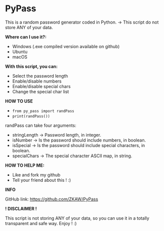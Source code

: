 # PyPass
This is a random password generator coded in Python.
-> This script do not store ANY of your data.

**Where can I use it?:**

- Windows (.exe compiled version available on github)
- Ubuntu
- macOS

**With this script, you can:**

- Select the password length
- Enable/disable numbers
- Enable/disable special chars
- Change the special char list

**HOW TO USE**

- `from py_pass import randPass`
- `print(randPass())`

randPass can take four arguments:

- stringLength -> Password length, in integer.
- isNumber -> Is the password should include numbers, in boolean.
- isSpecial -> Is the password should include special characters, in boolean.
- specialChars -> The special character ASCII map, in string.

**HOW TO HELP ME:**

- Like and fork my github
- Tell your friend about this ! :)

**INFO**

GitHub link: https://github.com/ZKAW/PyPass

**! DISCLAIMER !**

This script is not storing ANY of your data, so you can use it in a totally transparent and safe way. Enjoy ! :)
